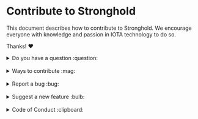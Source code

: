 # Contribute to Stronghold
This document describes how to contribute to Stronghold. We encourage everyone with knowledge and passion in IOTA technology to do so.

Thanks! :heart: 

<details>
<summary>Do you have a question :question:</summary>
<br>

If you have a general or technical question, you can use one of the following resources instead of submitting an issue:

- [**Developer documentation:**](https://wiki.iota.org/) For official information about developing with IOTA technology
- [**Discord:**](https://discord.iota.org/) For real-time chats with the developers and community members
- [**IOTA Governance:**](https://govern.iota.org/) For technical, research or governance discussions with the Research and Development Department at the IOTA Foundation
- [**StackExchange:**](https://iota.stackexchange.com/) For technical and troubleshooting questions
</details>

<br>

<details>
<summary>Ways to contribute :mag:</summary>
<br>

Stronghold is currently being regarded as feature complete, but we cannot anticipate every future extension that might be useful or increases security. 

So to contribute to Stronghold on GitHub, you can:

- Report a bug.
- Suggest a new feature as an RFC inside [discussions](https://github.com/iotaledger/stronghold.rs/discussions).
    - _note_ we have a iota-wide TIP process, which includes RFCs. Work in Stronghold specific RFC templates is in progress. 

</details>

<br>

<details>
<summary>Report a bug :bug:</summary>
<br>

This section guides you through reporting a bug. Following these guidelines helps maintainers and the community understand the bug, reproduce the behavior, and find related bugs.

### Before reporting a bug

Please check the following list:

- **Do not open a GitHub issue for security vulnerabilities**, instead, please contact us at [security@iota.org](mailto:security@iota.org).

- **Ensure the bug was not already reported** by searching on GitHub under [**Issues**](https://github.com/iotaledger/stronghold.rs/issues). If the bug has already been reported **and the issue is still open**, add a comment to the existing issue instead of opening a new one.


::: Note

If you find a **Closed** issue that seems similar to what you're experiencing, open a new issue and include a link to the original issue in the body of your new one.

:::

### Submitting a Bug Report

To report a bug, [open a new issue](https://github.com/iotaledger/stronghold.rs/issues/new), and be sure to include as many details as possible, using the template.

**Note:** Minor changes such as fixing a typo can but do not need an open issue.

If you also want to fix the bug, submit a [pull request](#pull-requests) and reference the issue.
</details>

<br>

<details>
<summary>Suggest a new feature :bulb:</summary>
<br>

This section guides you through suggesting a new feature. Following these guidelines helps maintainers and the community collaborate to find the best possible way forward with your suggestion.

### Before Suggesting a New Feature

**Ensure the feature has not already been suggested** by searching on GitHub under [**Issues**](https://github.com/iotaledger/stronghold.rs/labels/request).

### Suggesting a New Feature

To suggest a new feature, open a [Feature Request](https://github.com/iotaledger/stronghold.rs/issues/new?template=feature_request.yml).

</details>


<br>

<details>
<summary>Code of Conduct :clipboard:</summary>
<br>

This project and everyone participating in it is governed by the [Code of Conduct](.github/CODE_OF_CONDUCT.md).
